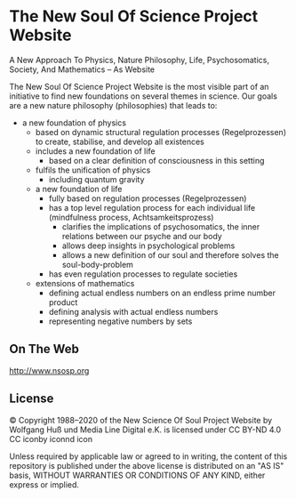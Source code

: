 # The New Soul Of Science Project Website
A New Approach To Physics, Nature Philosophy, Life, Psychosomatics, Society, And Mathematics – As Website

The New Soul Of Science Project Website is the most visible part of an initiative to find new foundations on several themes in science. Our goals are a new nature philosophy (philosophies) that leads to:

- a new foundation of physics
  - based on dynamic structural regulation processes (Regelprozessen) to create, stabilise, and develop all existences
  - includes a new foundation of life
    - based on a clear definition of consciousness in this setting
  - fulfils the unification of physics
    - including quantum gravity
  - a new foundation of life
    - fully based on regulation processes (Regelprozessen)
    - has a top level regulation process for each individual life (mindfulness process, Achtsamkeitsprozess)
      - clarifies the implications of psychosomatics, the inner relations between our psyche and our body
      - allows deep insights in psychological problems 
      - allows a new definition of our soul and therefore solves the soul-body-problem
    - has even regulation processes to regulate societies
  - extensions of mathematics
    - defining actual endless numbers on an endless prime number product 
    - defining analysis with actual endless numbers 
    - representing negative numbers by sets 
  

## On The Web

http://www.nsosp.org


## License

© Copyright 1988–2020 of the New Science Of Soul Project Website by Wolfgang Huß und Media Line Digital e.K. is licensed under CC BY-ND 4.0 CC iconby iconnd icon

Unless required by applicable law or agreed to in writing, the content of this repository is published under the above license is distributed on an "AS IS" basis, WITHOUT WARRANTIES OR CONDITIONS OF ANY KIND, either express or implied.
